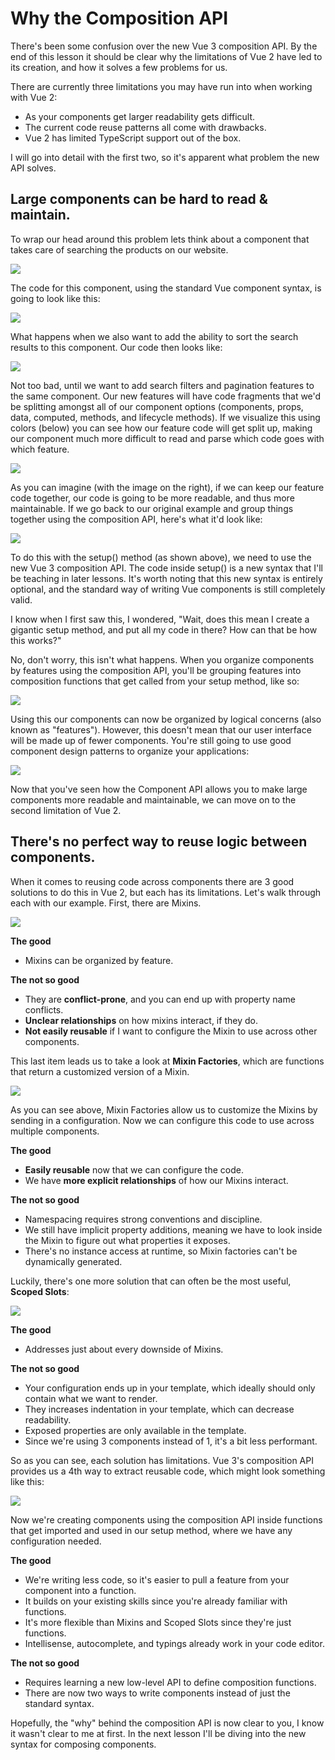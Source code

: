 # Why the Composition API

There's been some confusion over the new Vue 3 composition API. By the end of this lesson it should be clear why the limitations of Vue 2 have led to its creation, and how it solves a few problems for us.

There are currently three limitations you may have run into when working with Vue 2:

- As your components get larger readability gets difficult. 
- The current code reuse patterns all come with drawbacks.
- Vue 2 has limited TypeScript support out of the box.

I will go into detail with the first two, so it's apparent what problem the new API solves.

## Large components can be hard to read & maintain.

To wrap our head around this problem lets think about a component that takes care of searching the products on our website. 

<img src="https://firebasestorage.googleapis.com/v0/b/vue-mastery.appspot.com/o/flamelink%2Fmedia%2F1570466230395_01-search-1.gif?alt=media&token=82d001ec-471e-4b3e-b57f-8599d15e52fd" />

The code for this component, using the standard Vue component syntax, is going to look like this:

<img src="https://firebasestorage.googleapis.com/v0/b/vue-mastery.appspot.com/o/flamelink%2Fmedia%2F1570466236547_02-old%20syntax.jpg?alt=media&token=a606626c-79ce-4426-8c45-8d27f1b1f7a0" style="max-width: 400px" />

What happens when we also want to add the ability to sort the search results to this component. Our code then looks like:

<img src="https://firebasestorage.googleapis.com/v0/b/vue-mastery.appspot.com/o/flamelink%2Fmedia%2F1570466246070_03-withsorting-1.jpg?alt=media&token=f41a096f-39cb-4af5-b985-cbd854b04183" style="max-width: 400px" />

Not too bad, until we want to add search filters and pagination features to the same component. Our new features will have code fragments that we'd be splitting amongst all of our component options (components, props, data, computed, methods, and lifecycle methods). If we visualize this using colors (below) you can see how our feature code will get split up, making our component much more difficult to read and parse which code goes with which feature.

<img src="https://firebasestorage.googleapis.com/v0/b/vue-mastery.appspot.com/o/flamelink%2Fmedia%2F1570466251996_04-logical-concerns.jpg?alt=media&token=da79b1b0-c956-4dae-aaa8-d22e67ec1714" style="max-width: 400px" />

As you can imagine (with the image on the right), if we can keep our feature code together, our code is going to be more readable, and thus more maintainable. If we go back to our original example and group things together using the composition API, here's what it'd look like:

<img src="https://firebasestorage.googleapis.com/v0/b/vue-mastery.appspot.com/o/flamelink%2Fmedia%2F1570466257130_05-composition-setup.jpg?alt=media&token=3d7bccbf-7c5a-49aa-b885-bb974f71557e" style="max-width: 400px" />

To do this with the setup() method (as shown above), we need to use the new Vue 3 composition API. The code inside setup() is a new syntax that I'll be teaching in later lessons. It's worth noting that this new syntax is entirely optional, and the standard way of writing Vue components is still completely valid.

I know when I first saw this, I wondered, "Wait, does this mean I create a gigantic setup method, and put all my code in there? How can that be how this works?"

No, don't worry, this isn't what happens. When you organize components by features using the composition API, you'll be grouping features into composition functions that get called from your setup method, like so:

<img src="https://firebasestorage.googleapis.com/v0/b/vue-mastery.appspot.com/o/flamelink%2Fmedia%2F1570466262485_06-composition-functions.jpg?alt=media&token=b2daaec2-3c38-4d89-b259-16f50d0ebeb8" />

Using this our components can now be organized by logical concerns (also known as "features"). However, this doesn't mean that our user interface will be made up of fewer components. You're still going to use good component design patterns to organize your applications:

<img src="https://firebasestorage.googleapis.com/v0/b/vue-mastery.appspot.com/o/flamelink%2Fmedia%2F1570466269664_07-comp-ui-not.jpg?alt=media&token=056ff2e2-8286-4169-9799-5d1436057cc7" />

Now that you've seen how the Component API allows you to make large components more readable and maintainable, we can move on to the second limitation of Vue 2.


## There's no perfect way to reuse logic between components.

When it comes to reusing code across components there are 3 good solutions to do this in Vue 2, but each has its limitations. Let's walk through each with our example. First, there are Mixins.

<img src="https://firebasestorage.googleapis.com/v0/b/vue-mastery.appspot.com/o/flamelink%2Fmedia%2F1570466274710_08-mixins.jpg?alt=media&token=c3d5e797-d740-45b5-b16b-d4cd7deb854f" />

**The good**

- Mixins can be organized by feature.

**The not so good**

- They are **conflict-prone**, and you can end up with property name conflicts.
- **Unclear relationships** on how mixins interact, if they do.
- **Not easily reusable** if I want to configure the Mixin to use across other components.

This last item leads us to take a look at **Mixin Factories**, which are functions that return a customized version of a Mixin.

<img src="https://firebasestorage.googleapis.com/v0/b/vue-mastery.appspot.com/o/flamelink%2Fmedia%2F1570466281614_09-Mixin%20Factory.jpg?alt=media&token=230ffcb9-6f25-4979-9a5d-fff9dc56b177" style="max-width: 700px" />

As you can see above, Mixin Factories allow us to customize the Mixins by sending in a configuration. Now we can configure this code to use across multiple components.

**The good**

- **Easily reusable** now that we can configure the code.
- We have **more explicit relationships** of how our Mixins interact.

**The not so good**

- Namespacing requires strong conventions and discipline.
- We still have implicit property additions, meaning we have to look inside the Mixin to figure out what properties it exposes.
- There's no instance access at runtime, so Mixin factories can't be dynamically generated.

Luckily, there's one more solution that can often be the most useful, **Scoped Slots**:

<img src="https://firebasestorage.googleapis.com/v0/b/vue-mastery.appspot.com/o/flamelink%2Fmedia%2F1570466291762_10-scoped-slots.jpg?alt=media&token=46cf56b7-2034-4a43-beb0-697322446f3b" />

**The good**

- Addresses just about every downside of Mixins.

**The not so good**

- Your configuration ends up in your template, which ideally should only contain what we want to render.
- They increases indentation in your template, which can decrease readability.
- Exposed properties are only available in the template.
- Since we're using 3 components instead of 1, it's a bit less performant.

So as you can see, each solution has limitations. Vue 3's composition API provides us a 4th way to extract reusable code, which might look something like this:

<img src="https://firebasestorage.googleapis.com/v0/b/vue-mastery.appspot.com/o/flamelink%2Fmedia%2F1570466297345_11-composition-api-1.jpg?alt=media&token=9f911d62-e1b7-400c-b0da-3f6f30655f71" style="max-width: 700px" />

Now we're creating components using the composition API inside functions that get imported and used in our setup method, where we have any configuration needed.

**The good**

- We're writing less code, so it's easier to pull a feature from your component into a function.
- It builds on your existing skills since you're already familiar with functions.
- It's more flexible than Mixins and Scoped Slots since they're just functions.
- Intellisense, autocomplete, and typings already work in your code editor. 

**The not so good**

- Requires learning a new low-level API to define composition functions.
- There are now two ways to write components instead of just the standard syntax.

Hopefully, the "why" behind the composition API is now clear to you, I know it wasn't clear to me at first. In the next lesson I'll be diving into the new syntax for composing components.
